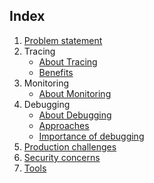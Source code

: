 ## Index


1. [Problem statement](./problem_statement.md)
2. Tracing
      - [About Tracing](./tracing.md)
      - [Benefits](./tracing_benefits.md)
3. Monitoring
      - [About Monitoring](./monitoring.md)
4. Debugging
      - [About Debugging](./debugging.md)
      - [Approaches](./debugging_approaches.md)
      - [Importance of debugging](./importamce_of_debugging.md)
5. [Production challenges](./prod_challenges.md)
6. [Security concerns](./security_concerns.md)
7. [Tools]()
